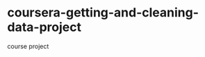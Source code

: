 coursera-getting-and-cleaning-data-project
==========================================

course project
